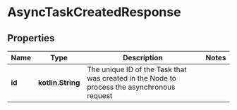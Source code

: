 
# AsyncTaskCreatedResponse

## Properties
Name | Type | Description | Notes
------------ | ------------- | ------------- | -------------
**id** | **kotlin.String** | The unique ID of the Task that was created in the Node to process the asynchronous request | 



